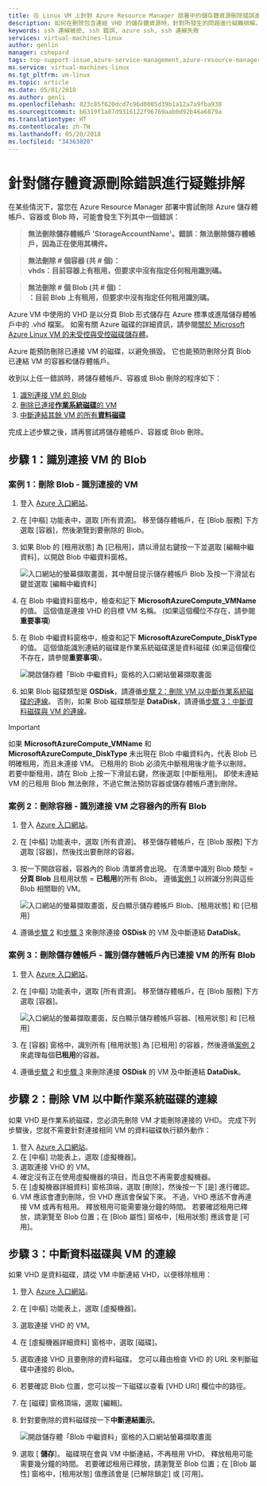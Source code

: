 ```yaml
---
title: 在 Linux VM 上針對 Azure Resource Manager 部署中的儲存體資源刪除錯誤進行疑難排解 | Microsoft Docs
description: 如何在刪除包含連結 VHD 的儲存體資源時，針對所發生的問題進行疑難排解。
keywords: ssh 連線被拒, ssh 錯誤, azure ssh, ssh 連線失敗
services: virtual-machines-linux
author: genlin
manager: cshepard
tags: top-support-issue,azure-service-management,azure-resource-manager
ms.service: virtual-machines-linux
ms.tgt_pltfrm: vm-linux
ms.topic: article
ms.date: 05/01/2018
ms.author: genli
ms.openlocfilehash: 823c85f620dcd7c96d0005d39b1a12a7a9fba938
ms.sourcegitcommit: b6319f1a87d9316122f96769aab0d92b46a6879a
ms.translationtype: HT
ms.contentlocale: zh-TW
ms.lasthandoff: 05/20/2018
ms.locfileid: "34363820"
---
```

# <a name="troubleshoot-storage-resource-deletion-errors"></a>針對儲存體資源刪除錯誤進行疑難排解

在某些情況下，當您在 Azure Resource Manager 部署中嘗試刪除 Azure 儲存體帳戶、容器或 Blob 時，可能會發生下列其中一個錯誤：

>**無法刪除儲存體帳戶 'StorageAccountName'。錯誤︰無法刪除儲存體帳戶，因為正在使用其構件。**

>**無法刪除 # 個容器 (共 # 個)：<br>vhds：目前容器上有租用，但要求中沒有指定任何租用識別碼。**

>**無法刪除 # 個 Blob (共 # 個)：<br>：目前 Blob 上有租用，但要求中沒有指定任何租用識別碼。**

Azure VM 中使用的 VHD 是以分頁 Blob 形式儲存在 Azure 標準或進階儲存體帳戶中的 .vhd 檔案。 如需有關 Azure 磁碟的詳細資訊，請參閱[關於 Microsoft Azure Linux VM 的未受控與受控磁碟儲存體](about-disks-and-vhds.md)。 

Azure 能預防刪除已連接 VM 的磁碟，以避免損毀。 它也能預防刪除分頁 Blob 已連結 VM 的容器和儲存體帳戶。 

收到以上任一錯誤時，將儲存體帳戶、容器或 Blob 刪除的程序如下： 
1. [識別連接 VM 的 Blob](#step-1-identify-blobs-attached-to-a-vm)
2. [刪除已連接**作業系統磁碟**的 VM](#step-2-delete-vm-to-detach-os-disk)
3. [中斷連結其餘 VM 的所有**資料磁碟**](#step-3-detach-data-disk-from-the-vm)

完成上述步驟之後，請再嘗試將儲存體帳戶、容器或 Blob 刪除。

## <a name="step-1-identify-blob-attached-to-a-vm"></a>步驟 1：識別連接 VM 的 Blob

### <a name="scenario-1-deleting-a-blob--identify-attached-vm"></a>案例 1：刪除 Blob - 識別連接的 VM
1. 登入 [Azure 入口網站](https://portal.azure.com)。
2. 在 [中樞] 功能表中，選取 [所有資源]。 移至儲存體帳戶，在 [Blob 服務] 下方選取 [容器]，然後瀏覽到要刪除的 Blob。
3. 如果 Blob 的 [租用狀態] 為 [已租用]，請以滑鼠右鍵按一下並選取 [編輯中繼資料]，以開啟 Blob 中繼資料窗格。 

    ![入口網站的螢幕擷取畫面，其中醒目提示儲存體帳戶 Blob 及按一下滑鼠右鍵並選取 [編輯中繼資料]](./media/troubleshoot-vhds/utd-edit-metadata-sm.png)

4. 在 Blob 中繼資料窗格中，檢查和記下 **MicrosoftAzureCompute_VMName** 的值。 這個值是連接 VHD 的目標 VM 名稱。 (如果這個欄位不存在，請參閱**重要事項**)
5. 在 Blob 中繼資料窗格中，檢查和記下 **MicrosoftAzureCompute_DiskType** 的值。 這個值能識別連結的磁碟是作業系統磁碟還是資料磁碟 (如果這個欄位不存在，請參閱**重要事項**)。 

     ![開啟儲存體「Blob 中繼資料」窗格的入口網站螢幕擷取畫面](./media/troubleshoot-vhds/utd-blob-metadata-sm.png)

6. 如果 Blob 磁碟類型是 **OSDisk**，請遵循[步驟 2：刪除 VM 以中斷作業系統磁碟的連線](#step-2-delete-vm-to-detach-os-disk)。 否則，如果 Blob 磁碟類型是 **DataDisk**，請遵循[步驟 3：中斷資料磁碟與 VM 的連線](#step-3-detach-data-disk-from-the-vm)。 

> [!IMPORTANT]
> 如果 **MicrosoftAzureCompute_VMName** 和 **MicrosoftAzureCompute_DiskType** 未出現在 Blob 中繼資料內，代表 Blob 已明確租用，而且未連接 VM。 已租用的 Blob 必須先中斷租用後才能予以刪除。 若要中斷租用，請在 Blob 上按一下滑鼠右鍵，然後選取 [中斷租用]。 即使未連結 VM 的已租用 Blob 無法刪除，不過它無法預防容器或儲存體帳戶遭到刪除。

### <a name="scenario-2-deleting-a-container---identify-all-blobs-within-container-that-are-attached-to-vms"></a>案例 2：刪除容器 - 識別連接 VM 之容器內的所有 Blob
1. 登入 [Azure 入口網站](https://portal.azure.com)。
2. 在 [中樞] 功能表中，選取 [所有資源]。 移至儲存體帳戶，在 [Blob 服務] 下方選取 [容器]，然後找出要刪除的容器。
3. 按一下開啟容器，容器內的 Blob 清單將會出現。 在清單中識別 Blob 類型 = **分頁 Blob** 且租用狀態 = **已租用**的所有 Blob。 遵循[案例 1](#step-1-identify-blobs-attached-to-a-vm) 以辨識分別與這些 Blob 相關聯的 VM。

    ![入口網站的螢幕擷取畫面，反白顯示儲存體帳戶 Blob、[租用狀態] 和 [已租用]](./media/troubleshoot-vhds/utd-disks-sm.png)

4. 遵循[步驟 2](#step-2-delete-vm-to-detach-os-disk) 和[步驟 3](#step-3-detach-data-disk-from-the-vm) 來刪除連接 **OSDisk** 的 VM 及中斷連結 **DataDisk**。 

### <a name="scenario-3-deleting-storage-account---identify-all-blobs-within-storage-account-that-are-attached-to-vms"></a>案例 3：刪除儲存體帳戶 - 識別儲存體帳戶內已連接 VM 的所有 Blob
1. 登入 [Azure 入口網站](https://portal.azure.com)。
2. 在 [中樞] 功能表中，選取 [所有資源]。 移至儲存體帳戶，在 [Blob 服務] 下方選取 [容器]。

    ![入口網站的螢幕擷取畫面，反白顯示儲存體帳戶容器、[租用狀態] 和 [已租用]](./media/troubleshoot-vhds/utd-containers-sm.png)

3. 在 [容器] 窗格中，識別所有 [租用狀態] 為 [已租用] 的容器，然後遵循[案例 2](#scenario-2-deleting-a-container---identify-all-blobs-within-container-that-are-attached-to-vms) 來處理每個**已租用**的容器。
4. 遵循[步驟 2](#step-2-delete-vm-to-detach-os-disk) 和[步驟 3](#step-3-detach-data-disk-from-the-vm) 來刪除連接 **OSDisk** 的 VM 及中斷連結 **DataDisk**。 

## <a name="step-2-delete-vm-to-detach-os-disk"></a>步驟 2：刪除 VM 以中斷作業系統磁碟的連線
如果 VHD 是作業系統磁碟，您必須先刪除 VM 才能刪除連接的 VHD。 完成下列步驟後，您就不需要針對連接相同 VM 的資料磁碟執行額外動作：

1. 登入 [Azure 入口網站](https://portal.azure.com)。
2. 在 [中樞] 功能表上，選取 [虛擬機器]。
3. 選取連接 VHD 的 VM。
4. 確定沒有正在使用虛擬機器的項目，而且您不再需要虛擬機器。
5. 在 [虛擬機器詳細資料] 窗格頂端，選取 [刪除]，然後按一下 [是] 進行確認。
6. VM 應該會遭到刪除，但 VHD 應該會保留下來。 不過，VHD 應該不會再連接 VM 或再有租用。 釋放租用可能需要幾分鐘的時間。 若要確認租用已釋放，請瀏覽至 Blob 位置；在 [Blob 屬性] 窗格中，[租用狀態] 應該會是 [可用]。

## <a name="step-3-detach-data-disk-from-the-vm"></a>步驟 3：中斷資料磁碟與 VM 的連線
如果 VHD 是資料磁碟，請從 VM 中斷連結 VHD，以便移除租用：

1. 登入 [Azure 入口網站](https://portal.azure.com)。
2. 在 [中樞] 功能表上，選取 [虛擬機器]。
3. 選取連接 VHD 的 VM。
4. 在 [虛擬機器詳細資料] 窗格中，選取 [磁碟]。
5. 選取連接 VHD 且要刪除的資料磁碟。 您可以藉由檢查 VHD 的 URL 來判斷磁碟中連接的 Blob。
6. 若要確認 Blob 位置，您可以按一下磁碟以查看 [VHD URI] 欄位中的路徑。
7. 在 [磁碟] 窗格頂端，選取 [編輯]。
8. 針對要刪除的資料磁碟按一下**中斷連結圖示**。

     ![開啟儲存體「Blob 中繼資料」窗格的入口網站螢幕擷取畫面](./media/troubleshoot-vhds/utd-vm-disks-edit.png)

9. 選取 [ **儲存**]。 磁碟現在會與 VM 中斷連結，不再租用 VHD。 釋放租用可能需要幾分鐘的時間。 若要確認租用已釋放，請瀏覽至 Blob 位置；在 [Blob 屬性] 窗格中，[租用狀態] 值應該會是 [已解除鎖定] 或 [可用]。

[Storage deletion errors in Resource Manager deployment]: #storage-delete-errors-in-rm

